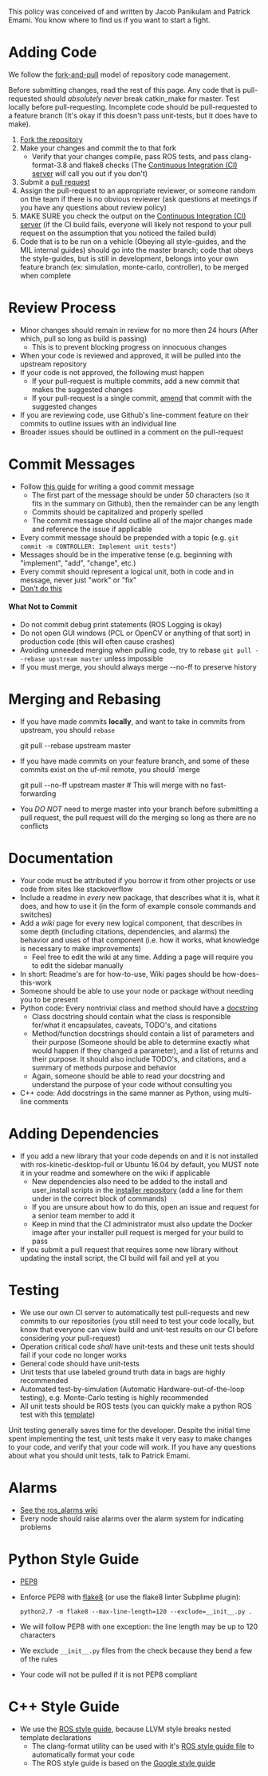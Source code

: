 This policy was conceived of and written by Jacob Panikulam and Patrick Emami. You know where to find us if you want to start a fight.

# Adding Code
We follow the [fork-and-pull](https://guides.github.com/activities/contributing-to-open-source) model of repository code management.

Before submitting changes, read the rest of this page. Any code that is pull-requested should *absolutely never* break catkin_make for master. Test locally before pull-requesting. Incomplete code should be pull-requested to a feature branch (It's okay if this doesn't pass unit-tests, but it does have to make).

1. [Fork the repository](https://help.github.com/articles/fork-a-repo)
2. Make your changes and commit the to that fork
    * Verify that your changes compile, pass ROS tests, and pass clang-format-3.8 and flake8 checks (The [Continuous Integration (CI) server](https://ci.mil.ufl.edu/jenkins/blue/pipelines) *will* call you out if you don't)
3. Submit a [pull request](https://help.github.com/articles/using-pull-requests)
4. Assign the pull-request to an appropriate reviewer, or someone random on the team if there is no obvious reviewer (ask questions at meetings if you have any questions about review policy)
5. MAKE SURE you check the output on the [Continuous Integration (CI) server](https://ci.mil.ufl.edu/jenkins/blue/pipelines) (if the CI build fails, everyone will likely not respond to your pull request on the assumption that you noticed the failed build)
6. Code that is to be run on a vehicle (Obeying all style-guides, and the MIL internal guides) should go into the master branch; code that obeys the style-guides, but is still in development, belongs into your own feature branch (ex: simulation, monte-carlo, controller), to be merged when complete


# Review Process
* Minor changes should remain in review for no more then 24 hours (After which, pull so long as build is passing)
    * This is to prevent blocking progress on innocuous changes
* When your code is reviewed and approved, it will be pulled into the upstream repository
* If your code is not approved, the following must happen
    * If your pull-request is multiple commits, add a new commit that makes the suggested changes
    * If your pull-request is a single commit, [amend](https://www.atlassian.com/git/tutorials/rewriting-history/git-commit--amend) that commit with the suggested changes
* If you are reviewing code, use Github's line-comment feature on their commits to outline issues with an individual line
* Broader issues should be outlined in a comment on the pull-request


# Commit Messages
* Follow [this guide](http://tbaggery.com/2008/04/19/a-note-about-git-commit-messages.html) for writing a good commit message
    * The first part of the message should be under 50 characters (so it fits in the summary on Github), then the remainder can be any length
    * Commits should be capitalized and properly spelled
    * The commit message should outline all of the major changes made and reference the issue if applicable
* Every commit message should be prepended with a topic (e.g. `git commit -m CONTROLLER: Implement unit tests"`)
* Messages should be in the imperative tense (e.g. beginning with "implement", "add", "change", etc.)
* Every commit should represent a logical unit, both in code and in message, never just "work" or "fix"
* [Don't do this](http://www.commitlogsfromlastnight.com)

#### What Not to Commit
* Do not commit debug print statements (ROS Logging is okay)
* Do not open GUI windows (PCL or OpenCV or anything of that sort) in production code (this will often cause crashes)
* Avoiding unneeded merging when pulling code, try to  rebase `git pull --rebase upstream master` unless impossible
* If you must merge, you should always merge --no-ff to preserve history


# Merging and Rebasing
* If you have made commits **locally**, and want to take in commits from upstream, you should `rebase`

    git pull --rebase upstream master

* If you have made commits on your feature branch, and some of these commits exist on the uf-mil remote, you should `merge

    git pull --no-ff upstream master  # This will merge with no fast-forwarding

* You *DO NOT* need to merge master into your branch before submitting a pull request, the pull request will do the merging so long as there are no conflicts


# Documentation
* Your code must be attributed if you borrow it from other projects or use code from sites like stackoverflow
* Include a readme in *every* new package, that describes what it is, what it does, and how to use it (in the form of example console commands and switches)
* Add a *wiki* page for every new logical component, that describes in some depth (including citations, dependencies, and alarms) the behavior and uses of that component (i.e. how it works, what knowledge is necessary to make improvements)
    * Feel free to edit the wiki at any time. Adding a page will require you to edit the sidebar manually
* In short: Readme's are for how-to-use, Wiki pages should be how-does-this-work
* Someone should be able to use your node or package without needing you to be present
* Python code: Every nontrivial class and method should have a [docstring](https://en.wikipedia.org/wiki/Docstring#Python)
    * Class docstring should contain what the class is responsible for/what it encapsulates, caveats, TODO's, and citations
    * Method/function docstrings should contain a list of parameters and their purpose (Someone should be able to determine exactly what would happen if they changed a parameter), and a list of returns and their purpose. It should also include TODO's, and citations, and a summary of methods purpose and behavior
    * Again, someone should be able to read your docstring and understand the purpose of your code without consulting you
* C++ code: Add docstrings in the same manner as Python, using multi-line comments


# Adding Dependencies
* If you add a new library that your code depends on and it is not installed with ros-kinetic-desktop-full or Ubuntu 16.04 by default, you MUST note it in your readme and somewhere on the wiki if applicable
    * New dependencies also need to be added to the install and user_install scripts in the [installer repository](https://github.com/uf-mil/installer) (add a line for them under in the correct block of commands)
    * If you are unsure about how to do this, open an issue and request for a senior team member to add it
    * Keep in mind that the CI administrator must also update the Docker image after your installer pull request is merged for your build to pass
* If you submit a pull request that requires some new library without updating the install script, the CI build will fail and yell at you


# Testing
* We use our own CI server to automatically test pull-requests and new commits to our repositories (you still need to test your code locally, but know that everyone can view build and unit-test results on our CI before considering your pull-request)
* Operation critical code *shall* have unit-tests and these unit tests should fail if your code no longer works
* General code should have unit-tests
* Unit tests that use labeled ground truth data in bags are highly recommended
* Automated test-by-simulation (Automatic Hardware-out-of-the-loop testing), e.g. Monte-Carlo testing is highly recommended
* All unit tests should be ROS tests (you can quickly make a python ROS test with this [template](https://gist.github.com/DSsoto/2fcb0d10a6fcb53ca9ce77a647d6d521))

Unit testing generally saves time for the developer. Despite the initial time spent implementing the test, unit tests make it very easy to make changes to your code, and verify that your code will work. If you have any questions about what you should unit tests, talk to Patrick Emami.


# Alarms
* [See the ros_alarms wiki](https://github.com/uf-mil/ros_alarms/wiki)
* Every node should raise alarms over the alarm system for indicating problems

# Python Style Guide
* [PEP8](https://www.python.org/dev/peps/pep-0008)
* Enforce PEP8 with [flake8](https://pypi.python.org/pypi/flake8) (or use the flake8 linter Subplime plugin):

    `python2.7 -m flake8 --max-line-length=120 --exclude=__init__.py .`

* We will follow PEP8 with one exception: the line length may be up to 120 characters
* We exclude `__init__.py` files from the check because they bend a few of the rules
* Your code will not be pulled if it is not PEP8 compliant


# C++ Style Guide
* We use the [ROS style guide](http://wiki.ros.org/CppStyleGuide), because LLVM style breaks nested template declarations
    * The clang-format utility can be used with it's [ROS style guide file](https://github.com/davetcoleman/roscpp_code_format) to automatically format your code
    * The ROS style guide is based on the [Google style guide](https://google.github.io/styleguide/cppguide.html)